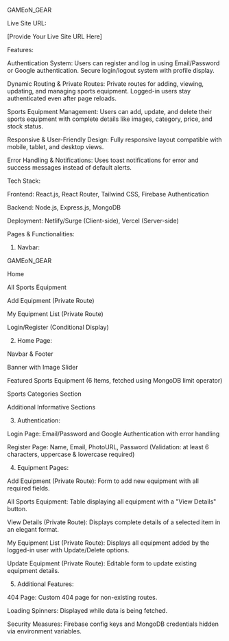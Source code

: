 GAMEoN_GEAR

Live Site URL:

[Provide Your Live Site URL Here]

Features:

Authentication System: Users can register and log in using Email/Password or Google authentication. Secure login/logout system with profile display.

Dynamic Routing & Private Routes: Private routes for adding, viewing, updating, and managing sports equipment. Logged-in users stay authenticated even after page reloads.

Sports Equipment Management: Users can add, update, and delete their sports equipment with complete details like images, category, price, and stock status.

Responsive & User-Friendly Design: Fully responsive layout compatible with mobile, tablet, and desktop views.

Error Handling & Notifications: Uses toast notifications for error and success messages instead of default alerts.

Tech Stack:

Frontend: React.js, React Router, Tailwind CSS, Firebase Authentication

Backend: Node.js, Express.js, MongoDB

Deployment: Netlify/Surge (Client-side), Vercel (Server-side)

Pages & Functionalities:

1. Navbar:

GAMEoN_GEAR

Home

All Sports Equipment

Add Equipment (Private Route)

My Equipment List (Private Route)

Login/Register (Conditional Display)

2. Home Page:

Navbar & Footer

Banner with Image Slider

Featured Sports Equipment (6 Items, fetched using MongoDB limit operator)

Sports Categories Section

Additional Informative Sections

3. Authentication:

Login Page: Email/Password and Google Authentication with error handling

Register Page: Name, Email, PhotoURL, Password (Validation: at least 6 characters, uppercase & lowercase required)

4. Equipment Pages:

Add Equipment (Private Route): Form to add new equipment with all required fields.

All Sports Equipment: Table displaying all equipment with a "View Details" button.

View Details (Private Route): Displays complete details of a selected item in an elegant format.

My Equipment List (Private Route): Displays all equipment added by the logged-in user with Update/Delete options.

Update Equipment (Private Route): Editable form to update existing equipment details.

5. Additional Features:

404 Page: Custom 404 page for non-existing routes.

Loading Spinners: Displayed while data is being fetched.

Security Measures: Firebase config keys and MongoDB credentials hidden via environment variables.
